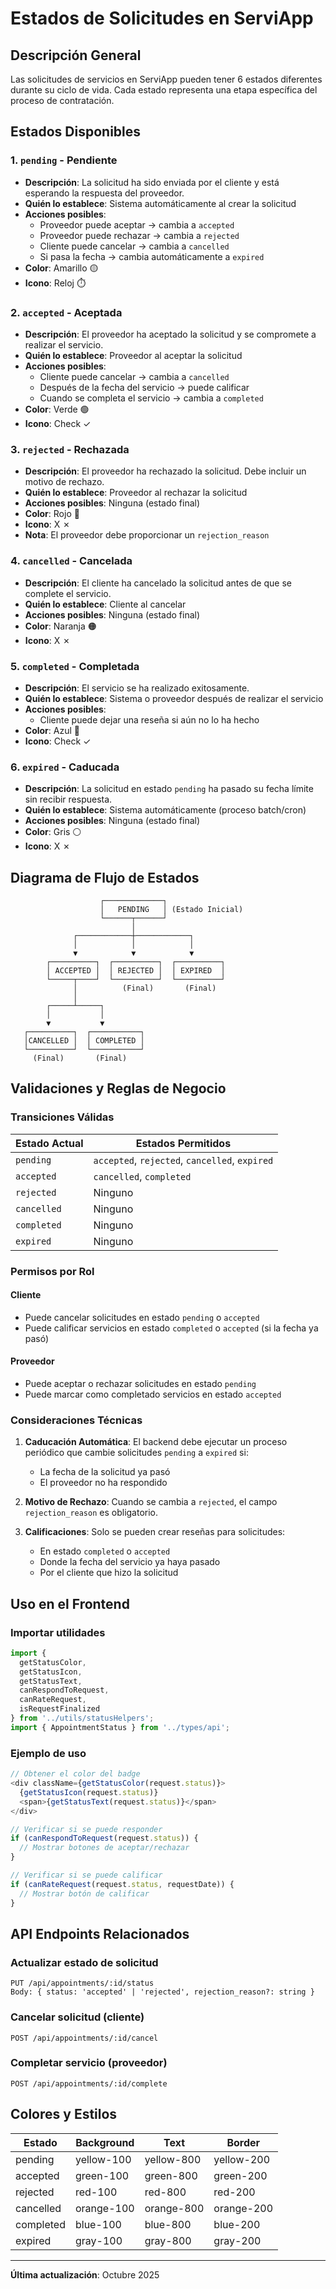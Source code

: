 # Estados de Solicitudes en ServiApp

## Descripción General

Las solicitudes de servicios en ServiApp pueden tener 6 estados diferentes durante su ciclo de vida. Cada estado representa una etapa específica del proceso de contratación.

## Estados Disponibles

### 1. `pending` - Pendiente
- **Descripción**: La solicitud ha sido enviada por el cliente y está esperando la respuesta del proveedor.
- **Quién lo establece**: Sistema automáticamente al crear la solicitud
- **Acciones posibles**: 
  - Proveedor puede aceptar → cambia a `accepted`
  - Proveedor puede rechazar → cambia a `rejected`
  - Cliente puede cancelar → cambia a `cancelled`
  - Si pasa la fecha → cambia automáticamente a `expired`
- **Color**: Amarillo 🟡
- **Icono**: Reloj ⏱️

### 2. `accepted` - Aceptada
- **Descripción**: El proveedor ha aceptado la solicitud y se compromete a realizar el servicio.
- **Quién lo establece**: Proveedor al aceptar la solicitud
- **Acciones posibles**:
  - Cliente puede cancelar → cambia a `cancelled`
  - Después de la fecha del servicio → puede calificar
  - Cuando se completa el servicio → cambia a `completed`
- **Color**: Verde 🟢
- **Icono**: Check ✓

### 3. `rejected` - Rechazada
- **Descripción**: El proveedor ha rechazado la solicitud. Debe incluir un motivo de rechazo.
- **Quién lo establece**: Proveedor al rechazar la solicitud
- **Acciones posibles**: Ninguna (estado final)
- **Color**: Rojo 🔴
- **Icono**: X ✗
- **Nota**: El proveedor debe proporcionar un `rejection_reason`

### 4. `cancelled` - Cancelada
- **Descripción**: El cliente ha cancelado la solicitud antes de que se complete el servicio.
- **Quién lo establece**: Cliente al cancelar
- **Acciones posibles**: Ninguna (estado final)
- **Color**: Naranja 🟠
- **Icono**: X ✗

### 5. `completed` - Completada
- **Descripción**: El servicio se ha realizado exitosamente.
- **Quién lo establece**: Sistema o proveedor después de realizar el servicio
- **Acciones posibles**: 
  - Cliente puede dejar una reseña si aún no lo ha hecho
- **Color**: Azul 🔵
- **Icono**: Check ✓

### 6. `expired` - Caducada
- **Descripción**: La solicitud en estado `pending` ha pasado su fecha límite sin recibir respuesta.
- **Quién lo establece**: Sistema automáticamente (proceso batch/cron)
- **Acciones posibles**: Ninguna (estado final)
- **Color**: Gris ⚪
- **Icono**: X ✗

## Diagrama de Flujo de Estados

```
                    ┌─────────────┐
                    │   PENDING   │ (Estado Inicial)
                    └──────┬──────┘
                           │
              ┌────────────┼────────────┐
              │            │            │
              ▼            ▼            ▼
        ┌──────────┐  ┌──────────┐  ┌──────────┐
        │ ACCEPTED │  │ REJECTED │  │ EXPIRED  │
        └─────┬────┘  └──────────┘  └──────────┘
              │          (Final)       (Final)
              │
        ┌─────┴─────┐
        │           │
        ▼           ▼
   ┌──────────┐  ┌───────────┐
   │CANCELLED │  │ COMPLETED │
   └──────────┘  └───────────┘
     (Final)       (Final)
```

## Validaciones y Reglas de Negocio

### Transiciones Válidas

| Estado Actual | Estados Permitidos |
|--------------|-------------------|
| `pending` | `accepted`, `rejected`, `cancelled`, `expired` |
| `accepted` | `cancelled`, `completed` |
| `rejected` | Ninguno |
| `cancelled` | Ninguno |
| `completed` | Ninguno |
| `expired` | Ninguno |

### Permisos por Rol

#### Cliente
- Puede cancelar solicitudes en estado `pending` o `accepted`
- Puede calificar servicios en estado `completed` o `accepted` (si la fecha ya pasó)

#### Proveedor
- Puede aceptar o rechazar solicitudes en estado `pending`
- Puede marcar como completado servicios en estado `accepted`

### Consideraciones Técnicas

1. **Caducación Automática**: El backend debe ejecutar un proceso periódico que cambie solicitudes `pending` a `expired` si:
   - La fecha de la solicitud ya pasó
   - El proveedor no ha respondido

2. **Motivo de Rechazo**: Cuando se cambia a `rejected`, el campo `rejection_reason` es obligatorio.

3. **Calificaciones**: Solo se pueden crear reseñas para solicitudes:
   - En estado `completed` o `accepted`
   - Donde la fecha del servicio ya haya pasado
   - Por el cliente que hizo la solicitud

## Uso en el Frontend

### Importar utilidades

```typescript
import { 
  getStatusColor, 
  getStatusIcon, 
  getStatusText,
  canRespondToRequest,
  canRateRequest,
  isRequestFinalized
} from '../utils/statusHelpers';
import { AppointmentStatus } from '../types/api';
```

### Ejemplo de uso

```typescript
// Obtener el color del badge
<div className={getStatusColor(request.status)}>
  {getStatusIcon(request.status)}
  <span>{getStatusText(request.status)}</span>
</div>

// Verificar si se puede responder
if (canRespondToRequest(request.status)) {
  // Mostrar botones de aceptar/rechazar
}

// Verificar si se puede calificar
if (canRateRequest(request.status, requestDate)) {
  // Mostrar botón de calificar
}
```

## API Endpoints Relacionados

### Actualizar estado de solicitud
```
PUT /api/appointments/:id/status
Body: { status: 'accepted' | 'rejected', rejection_reason?: string }
```

### Cancelar solicitud (cliente)
```
POST /api/appointments/:id/cancel
```

### Completar servicio (proveedor)
```
POST /api/appointments/:id/complete
```

## Colores y Estilos

| Estado | Background | Text | Border |
|--------|-----------|------|--------|
| pending | yellow-100 | yellow-800 | yellow-200 |
| accepted | green-100 | green-800 | green-200 |
| rejected | red-100 | red-800 | red-200 |
| cancelled | orange-100 | orange-800 | orange-200 |
| completed | blue-100 | blue-800 | blue-200 |
| expired | gray-100 | gray-800 | gray-200 |

---

**Última actualización**: Octubre 2025
